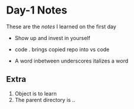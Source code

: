 # Day-1 Notes
These are the _notes_ I learned on the first day

* Show up and invest in yourself

* code . brings copied repo into vs code

* A word inbetween underscores italizes a word

## **Extra**
1. Object is to learn
1. The parent directory is ..

